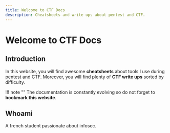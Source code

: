 ```yaml
---
title: Welcome to CTF Docs
description: Cheatsheets and write ups about pentest and CTF.
---
```


# Welcome to CTF Docs

## Introduction

In this website, you will find awesome **cheatsheets** about tools I use during pentest and CTF. Moreover, you will find plenty of **CTF write ups** sorted by difficulty.

!!! note ""
    The documentation is constantly evolving so do not forget to **bookmark this website**.

## Whoami

A french student passionate about infosec.